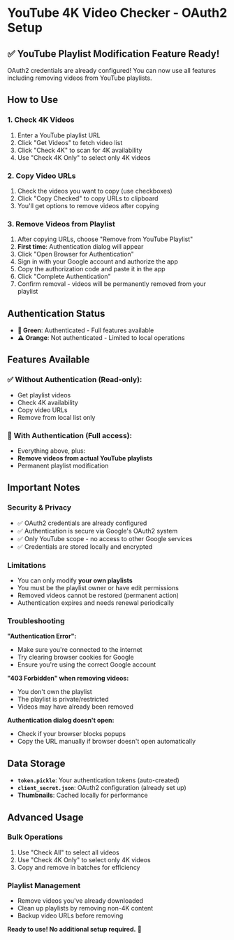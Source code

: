 # YouTube 4K Video Checker - OAuth2 Setup

## ✅ YouTube Playlist Modification Feature Ready!

OAuth2 credentials are already configured! You can now use all features including removing videos from YouTube playlists.

## How to Use

### 1. **Check 4K Videos**
1. Enter a YouTube playlist URL
2. Click "Get Videos" to fetch video list
3. Click "Check 4K" to scan for 4K availability
4. Use "Check 4K Only" to select only 4K videos

### 2. **Copy Video URLs**
1. Check the videos you want to copy (use checkboxes)
2. Click "Copy Checked" to copy URLs to clipboard
3. You'll get options to remove videos after copying

### 3. **Remove Videos from Playlist**
1. After copying URLs, choose "Remove from YouTube Playlist"
2. **First time**: Authentication dialog will appear
3. Click "Open Browser for Authentication"
4. Sign in with your Google account and authorize the app
5. Copy the authorization code and paste it in the app
6. Click "Complete Authentication"
7. Confirm removal - videos will be permanently removed from your playlist

## Authentication Status

- **🔐 Green**: Authenticated - Full features available
- **⚠️ Orange**: Not authenticated - Limited to local operations

## Features Available

### ✅ **Without Authentication** (Read-only):
- Get playlist videos
- Check 4K availability  
- Copy video URLs
- Remove from local list only

### 🔐 **With Authentication** (Full access):
- Everything above, plus:
- **Remove videos from actual YouTube playlists**
- Permanent playlist modification

## Important Notes

### **Security & Privacy**
- ✅ OAuth2 credentials are already configured
- ✅ Authentication is secure via Google's OAuth2 system
- ✅ Only YouTube scope - no access to other Google services
- ✅ Credentials are stored locally and encrypted

### **Limitations**
- You can only modify **your own playlists**
- You must be the playlist owner or have edit permissions
- Removed videos cannot be restored (permanent action)
- Authentication expires and needs renewal periodically

### **Troubleshooting**

**"Authentication Error":**
- Make sure you're connected to the internet
- Try clearing browser cookies for Google
- Ensure you're using the correct Google account

**"403 Forbidden" when removing videos:**
- You don't own the playlist
- The playlist is private/restricted
- Videos may have already been removed

**Authentication dialog doesn't open:**
- Check if your browser blocks popups
- Copy the URL manually if browser doesn't open automatically

## Data Storage

- **`token.pickle`**: Your authentication tokens (auto-created)
- **`client_secret.json`**: OAuth2 configuration (already set up)
- **Thumbnails**: Cached locally for performance

## Advanced Usage

### Bulk Operations
1. Use "Check All" to select all videos
2. Use "Check 4K Only" to select only 4K videos  
3. Copy and remove in batches for efficiency

### Playlist Management
- Remove videos you've already downloaded
- Clean up playlists by removing non-4K content
- Backup video URLs before removing

**Ready to use! No additional setup required.** 🚀
